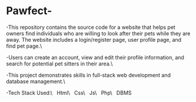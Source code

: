 # Pawfect-

-This repository contains the source code for a website that helps pet owners find individuals who are willing to look after their pets while they are away.
The website includes a login/register page, user profile page, and find pet page.\\

-Users can create an account, view and edit their profile information, and search for potential pet sitters in their area.\\

-This project demonstrates skills in full-stack web development and database management.\\

-Tech Stack Used:\\
&nbsp; Html\\
&nbsp; Css\\
&nbsp; Js\\
&nbsp; Php\\
&nbsp; DBMS
